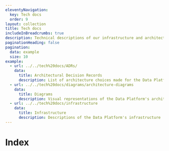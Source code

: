 ```yaml
---
eleventyNavigation:
  key: Tech docs
  order: 9
layout: collection
title: Tech docs
includeInBreadcrumbs: true
description: Technical descriptions of our infrastructure and architecture
paginationHeading: false
pagination:
  data: example
  size: 10
example:
  - url: ../../tech%20docs/ADRs/
    data:
      title: Architectural Decision Records
      description: List of architecture choices made for the Data Platform
  - url: ../../tech%20docs/diagrams/architecture-diagrams
    data:
      title: Diagrams
      description: Visual representations of the Data Platform's architecture
  - url: ../../tech%20docs/infrastructure
    data:
      title: Infrastructure
      description: Descriptions of the Data Platform's infrastructure
---
```


# Index